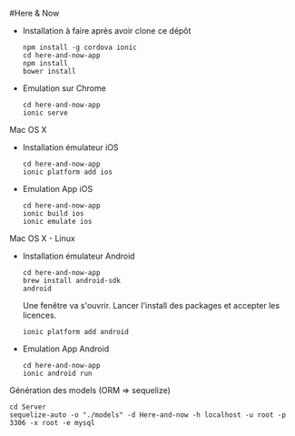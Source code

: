 #Here & Now

- Installation à faire après avoir clone ce dépôt

    ```shell
    npm install -g cordova ionic
    cd here-and-now-app
    npm install
    bower install
    ```

- Emulation sur Chrome

    ```shell
    cd here-and-now-app
    ionic serve
    ```

Mac OS X

- Installation émulateur iOS

    ```shell
    cd here-and-now-app
    ionic platform add ios
    ```

- Emulation App iOS

    ```shell
    cd here-and-now-app
    ionic build ios
    ionic emulate ios
    ```

Mac OS X - Linux

- Installation émulateur Android

    ```shell
    cd here-and-now-app
    brew install android-sdk
    android
    ```
    Une fenêtre va s'ouvrir. Lancer l'install des packages et accepter les licences.

    ```shell
    ionic platform add android
    ```

- Emulation App Android

     ```shell
     cd here-and-now-app
     ionic android run
     ```
     
Génération des models (ORM => sequelize)

```shell
cd Server
sequelize-auto -o "./models" -d Here-and-now -h localhost -u root -p 3306 -x root -e mysql
```
